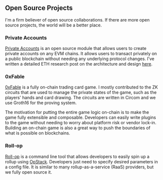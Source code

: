## Open Source Projects

I'm a firm believer of open source collaborations. If there are more open source projects, the world will be a better place.

### Private Accounts

[Private Accounts](https://github.com/eerkaijun/private-accounts) is an open source module that allows users to create private accounts on any EVM chains. It allows users to transact privately on a public blockchain without needing any underlying protocol changes. I've written a detailed ETH research post on the architecture and design [here](https://ethresear.ch/t/private-accounts-module-on-ethereum-without-underlying-protocol-changes/16297).


### 0xFable

[0xFable](https://github.com/0xFableOrg/0xFable) is a fully on-chain trading card game. I mostly contributed to the ZK circuits that are used to manage the private states of the game, such as the players' hands and card drawing. The circuits are written in Circom and we use Groth16 for the proving system.

The motivation for putting the entire game logic on-chain is to make the game fully extensible and composable. Developers can easily write plugins to the game without needing to worry about platform risk or vendor lock-in. Building an on-chain game is also a great way to push the boundaries of what is possible on blockchains.


### Roll-op

[Roll-op](https://github.com/0xFableOrg/roll-op) is a command line tool that allows developers to easily spin up a rollup using [OpStack](https://docs.optimism.io/stack/getting-started). Developers just need to specify desired parameters in a config file. It is similar to many rollup-as-a-service (RaaS) providers, but we fully open source it.